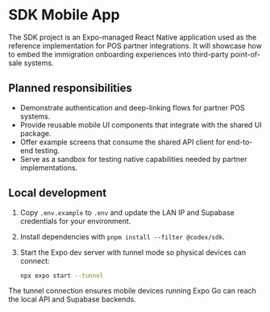 # SDK Mobile App

The SDK project is an Expo-managed React Native application used as the reference implementation for POS partner integrations. It will showcase how to embed the immigration onboarding experiences into third-party point-of-sale systems.

## Planned responsibilities
- Demonstrate authentication and deep-linking flows for partner POS systems.
- Provide reusable mobile UI components that integrate with the shared UI package.
- Offer example screens that consume the shared API client for end-to-end testing.
- Serve as a sandbox for testing native capabilities needed by partner implementations.

## Local development

1. Copy `.env.example` to `.env` and update the LAN IP and Supabase credentials for your environment.
2. Install dependencies with `pnpm install --filter @codex/sdk`.
3. Start the Expo dev server with tunnel mode so physical devices can connect:

   ```bash
   npx expo start --tunnel
   ```

The tunnel connection ensures mobile devices running Expo Go can reach the local API and Supabase backends.
